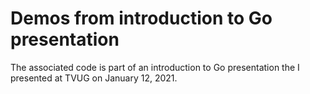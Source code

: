 # Demos from introduction to Go presentation
The associated code is part of an introduction to Go presentation the I presented at TVUG on January 12, 2021. 

